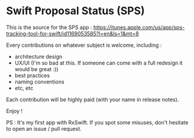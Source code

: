 Swift Proposal Status (SPS)
===========================

This is the source for the SPS app : https://itunes.apple.com/us/app/sps-tracking-tool-for-swift/id1169053585?l=en&ls=1&mt=8

Every contributions on whatever subject is welcome, including :
- architecture design
- UX/UI (I'm so bad at this. If someone can come with a full redesign it would be great :))
- best practices
- naming conventions
- etc, etc

Each contribution will be highly paid (with your name in release notes).

Enjoy !

PS : It's my first app with RxSwift. If you spot some misuses, don't hesitate to open an issue / pull request.
